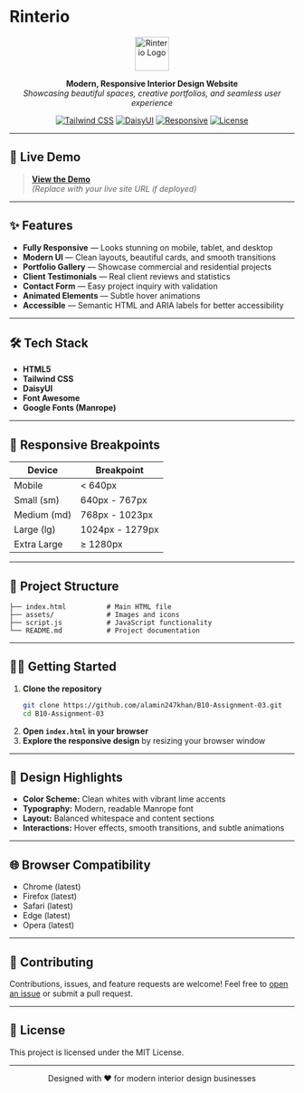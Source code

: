 # Rinterio

<p align="center">
  <img src="./assets/arrow-up-right-01.png" alt="Rinterio Logo" width="60" />
</p>

<p align="center">
  <b>Modern, Responsive Interior Design Website</b><br/>
  <i>Showcasing beautiful spaces, creative portfolios, and seamless user experience</i>
</p>

<p align="center">
  <a href="#"><img src="https://img.shields.io/badge/TailwindCSS-v3.4.1-blue?logo=tailwindcss" alt="Tailwind CSS"/></a>
  <a href="#"><img src="https://img.shields.io/badge/DaisyUI-v4.12.10-ff69b4?logo=daisyui" alt="DaisyUI"/></a>
  <a href="#"><img src="https://img.shields.io/badge/Responsive-Yes-brightgreen" alt="Responsive"/></a>
  <a href="#"><img src="https://img.shields.io/badge/License-MIT-yellow" alt="License"/></a>
</p>

---

## 🚀 Live Demo

> **[View the Demo](https://b10-assignment-03-owp4nyfr6-md-al-amins-projects-a9dc93ea.vercel.app/)**  
> *(Replace with your live site URL if deployed)*

---

## ✨ Features

- **Fully Responsive** — Looks stunning on mobile, tablet, and desktop
- **Modern UI** — Clean layouts, beautiful cards, and smooth transitions
- **Portfolio Gallery** — Showcase commercial and residential projects
- **Client Testimonials** — Real client reviews and statistics
- **Contact Form** — Easy project inquiry with validation
- **Animated Elements** — Subtle hover animations
- **Accessible** — Semantic HTML and ARIA labels for better accessibility

---

## 🛠️ Tech Stack

- **HTML5**
- **Tailwind CSS**
- **DaisyUI**
- **Font Awesome**
- **Google Fonts (Manrope)**

---

## 📱 Responsive Breakpoints

| Device        | Breakpoint         |
| ------------- | ----------------- |
| Mobile        | < 640px           |
| Small (sm)    | 640px - 767px     |
| Medium (md)   | 768px - 1023px    |
| Large (lg)    | 1024px - 1279px   |
| Extra Large   | ≥ 1280px          |

---

## 📂 Project Structure

```
├── index.html          # Main HTML file
├── assets/             # Images and icons
├── script.js           # JavaScript functionality
└── README.md           # Project documentation
```

---

## 🧑‍💻 Getting Started

1. **Clone the repository**
   ```bash
   git clone https://github.com/alamin247khan/B10-Assignment-03.git
   cd B10-Assignment-03
   ```
2. **Open `index.html` in your browser**
3. **Explore the responsive design** by resizing your browser window

---

## 🎨 Design Highlights

- **Color Scheme:** Clean whites with vibrant lime accents
- **Typography:** Modern, readable Manrope font
- **Layout:** Balanced whitespace and content sections
- **Interactions:** Hover effects, smooth transitions, and subtle animations

---

## 🌐 Browser Compatibility

- Chrome (latest)
- Firefox (latest)
- Safari (latest)
- Edge (latest)
- Opera (latest)

---

## 🤝 Contributing

Contributions, issues, and feature requests are welcome! Feel free to [open an issue](https://github.com/alamin247khan/rinterio/issues) or submit a pull request.

---

## 📄 License

This project is licensed under the MIT License.

---

<p align="center">
  Designed with ❤️ for modern interior design businesses
</p>
